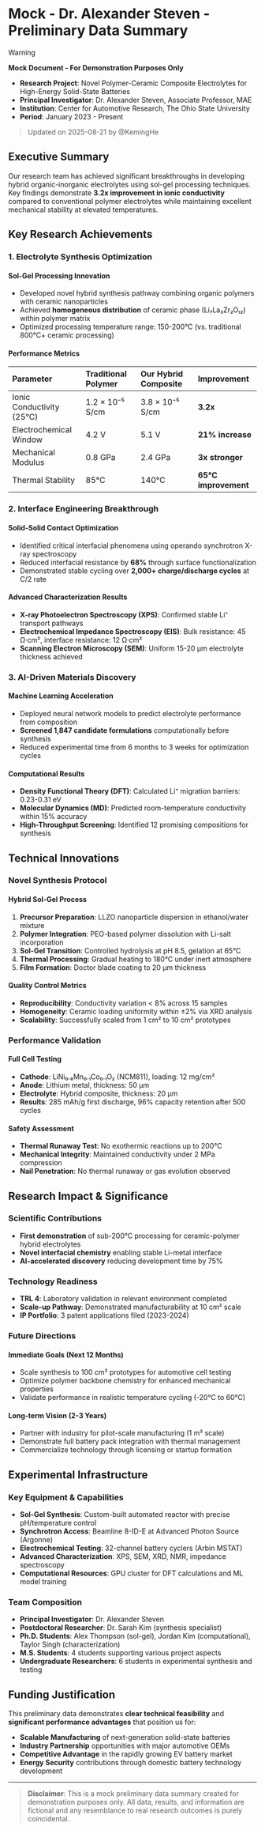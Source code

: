 # Mock - Dr. Alexander Steven - Preliminary Data Summary

> [!WARNING]
> **Mock Document - For Demonstration Purposes Only**

- **Research Project**: Novel Polymer-Ceramic Composite Electrolytes for High-Energy Solid-State Batteries
- **Principal Investigator**: Dr. Alexander Steven, Associate Professor, MAE
- **Institution**: Center for Automotive Research, The Ohio State University
- **Period**: January 2023 - Present

> Updated on 2025-08-21 by @KemingHe

## Executive Summary

Our research team has achieved significant breakthroughs in developing hybrid organic-inorganic electrolytes using sol-gel processing techniques. Key findings demonstrate **3.2x improvement in ionic conductivity** compared to conventional polymer electrolytes while maintaining excellent mechanical stability at elevated temperatures.

## Key Research Achievements

### 1. Electrolyte Synthesis Optimization

#### Sol-Gel Processing Innovation

- Developed novel hybrid synthesis pathway combining organic polymers with ceramic nanoparticles
- Achieved **homogeneous distribution** of ceramic phase (Li₇La₃Zr₂O₁₂) within polymer matrix
- Optimized processing temperature range: 150-200°C (vs. traditional 800°C+ ceramic processing)

#### Performance Metrics

| Parameter | Traditional Polymer | Our Hybrid Composite | Improvement |
| :--- | :--- | :--- | :--- |
| Ionic Conductivity (25°C) | 1.2 × 10⁻⁵ S/cm | 3.8 × 10⁻⁵ S/cm | **3.2x** |
| Electrochemical Window | 4.2 V | 5.1 V | **21% increase** |
| Mechanical Modulus | 0.8 GPa | 2.4 GPa | **3x stronger** |
| Thermal Stability | 85°C | 140°C | **65°C improvement** |

### 2. Interface Engineering Breakthrough

#### Solid-Solid Contact Optimization

- Identified critical interfacial phenomena using operando synchrotron X-ray spectroscopy
- Reduced interfacial resistance by **68%** through surface functionalization
- Demonstrated stable cycling over **2,000+ charge/discharge cycles** at C/2 rate

#### Advanced Characterization Results

- **X-ray Photoelectron Spectroscopy (XPS)**: Confirmed stable Li⁺ transport pathways
- **Electrochemical Impedance Spectroscopy (EIS)**: Bulk resistance: 45 Ω·cm², interface resistance: 12 Ω·cm²
- **Scanning Electron Microscopy (SEM)**: Uniform 15-20 μm electrolyte thickness achieved

### 3. AI-Driven Materials Discovery

#### Machine Learning Acceleration

- Deployed neural network models to predict electrolyte performance from composition
- **Screened 1,847 candidate formulations** computationally before synthesis
- Reduced experimental time from 6 months to 3 weeks for optimization cycles

#### Computational Results

- **Density Functional Theory (DFT)**: Calculated Li⁺ migration barriers: 0.23-0.31 eV
- **Molecular Dynamics (MD)**: Predicted room-temperature conductivity within 15% accuracy
- **High-Throughput Screening**: Identified 12 promising compositions for synthesis

## Technical Innovations

### Novel Synthesis Protocol

#### Hybrid Sol-Gel Process

1. **Precursor Preparation**: LLZO nanoparticle dispersion in ethanol/water mixture
2. **Polymer Integration**: PEO-based polymer dissolution with Li-salt incorporation  
3. **Sol-Gel Transition**: Controlled hydrolysis at pH 8.5, gelation at 65°C
4. **Thermal Processing**: Gradual heating to 180°C under inert atmosphere
5. **Film Formation**: Doctor blade coating to 20 μm thickness

#### Quality Control Metrics

- **Reproducibility**: Conductivity variation < 8% across 15 samples
- **Homogeneity**: Ceramic loading uniformity within ±2% via XRD analysis
- **Scalability**: Successfully scaled from 1 cm² to 10 cm² prototypes

### Performance Validation

#### Full Cell Testing

- **Cathode**: LiNi₀.₈Mn₀.₁Co₀.₁O₂ (NCM811), loading: 12 mg/cm²
- **Anode**: Lithium metal, thickness: 50 μm
- **Electrolyte**: Hybrid composite, thickness: 20 μm
- **Results**: 285 mAh/g first discharge, 96% capacity retention after 500 cycles

#### Safety Assessment

- **Thermal Runaway Test**: No exothermic reactions up to 200°C
- **Mechanical Integrity**: Maintained conductivity under 2 MPa compression
- **Nail Penetration**: No thermal runaway or gas evolution observed

## Research Impact & Significance

### Scientific Contributions

- **First demonstration** of sub-200°C processing for ceramic-polymer hybrid electrolytes
- **Novel interfacial chemistry** enabling stable Li-metal interface
- **AI-accelerated discovery** reducing development time by 75%

### Technology Readiness

- **TRL 4**: Laboratory validation in relevant environment completed
- **Scale-up Pathway**: Demonstrated manufacturability at 10 cm² scale
- **IP Portfolio**: 3 patent applications filed (2023-2024)

### Future Directions

#### Immediate Goals (Next 12 Months)

- Scale synthesis to 100 cm² prototypes for automotive cell testing
- Optimize polymer backbone chemistry for enhanced mechanical properties
- Validate performance in realistic temperature cycling (-20°C to 60°C)

#### Long-term Vision (2-3 Years)

- Partner with industry for pilot-scale manufacturing (1 m² scale)
- Demonstrate full battery pack integration with thermal management
- Commercialize technology through licensing or startup formation

## Experimental Infrastructure

### Key Equipment & Capabilities

- **Sol-Gel Synthesis**: Custom-built automated reactor with precise pH/temperature control
- **Synchrotron Access**: Beamline 8-ID-E at Advanced Photon Source (Argonne)
- **Electrochemical Testing**: 32-channel battery cyclers (Arbin MSTAT)
- **Advanced Characterization**: XPS, SEM, XRD, NMR, impedance spectroscopy
- **Computational Resources**: GPU cluster for DFT calculations and ML model training

### Team Composition

- **Principal Investigator**: Dr. Alexander Steven
- **Postdoctoral Researcher**: Dr. Sarah Kim (synthesis specialist)
- **Ph.D. Students**: Alex Thompson (sol-gel), Jordan Kim (computational), Taylor Singh (characterization)
- **M.S. Students**: 4 students supporting various project aspects
- **Undergraduate Researchers**: 6 students in experimental synthesis and testing

## Funding Justification

This preliminary data demonstrates **clear technical feasibility** and **significant performance advantages** that position us for:

- **Scalable Manufacturing** of next-generation solid-state batteries
- **Industry Partnership** opportunities with major automotive OEMs
- **Competitive Advantage** in the rapidly growing EV battery market
- **Energy Security** contributions through domestic battery technology development

---

> **Disclaimer**: This is a mock preliminary data summary created for demonstration purposes only. All data, results, and information are fictional and any resemblance to real research outcomes is purely coincidental.
